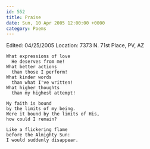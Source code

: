 ```yaml
---
id: 552
title: Praise
date: Sun, 10 Apr 2005 12:00:00 +0000
category: Poems
---
```


Edited: 04/25/2005
Location: 7373 N. 71st Place, PV, AZ

    What expressions of love  
      He deserves from me!  
    What better actions  
      than those I perform!  
    What kinder words  
      than what I've written!  
    What higher thoughts  
      than my highest attempt!

    My faith is bound  
    by the limits of my being.  
    Were it bound by the limits of His,  
    how could I remain?

    Like a flickering flame  
    before the Almighty Sun:  
    I would suddenly disappear.


